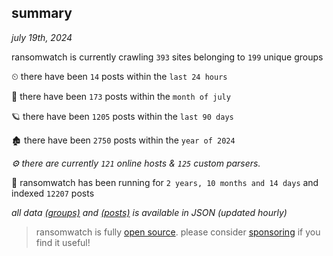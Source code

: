 
## summary
_july 19th, 2024_

ransomwatch is currently crawling `393` sites belonging to `199` unique groups

⏲ there have been `14` posts within the `last 24 hours`

🦈 there have been `173` posts within the `month of july`

🪐 there have been `1205` posts within the `last 90 days`

🏚 there have been `2750` posts within the `year of 2024`

_⚙️ there are currently `121` online hosts & `125` custom parsers._

🦕 ransomwatch has been running for `2 years, 10 months and 14 days` and indexed `12207` posts

_all data  [(groups)](http://ransomwhat.telemetry.ltd/groups) and [(posts)](http://ransomwhat.telemetry.ltd/posts) is available in JSON (updated hourly)_

> ransomwatch is fully [open source](https://github.com/joshhighet/ransomwatch#ransomwatch--). please consider [sponsoring](https://github.com/sponsors/joshhighet) if you find it useful!
